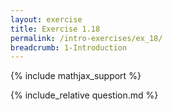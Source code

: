 ```yaml
---
layout: exercise
title: Exercise 1.18
permalink: /intro-exercises/ex_18/
breadcrumb: 1-Introduction
---
```


{% include mathjax_support %}

<div><i class="arrow-up loader" data-chapter="intro-exercises" data-exercise="ex_18" data-rating="0"></i></div>
{% include_relative question.md %}
